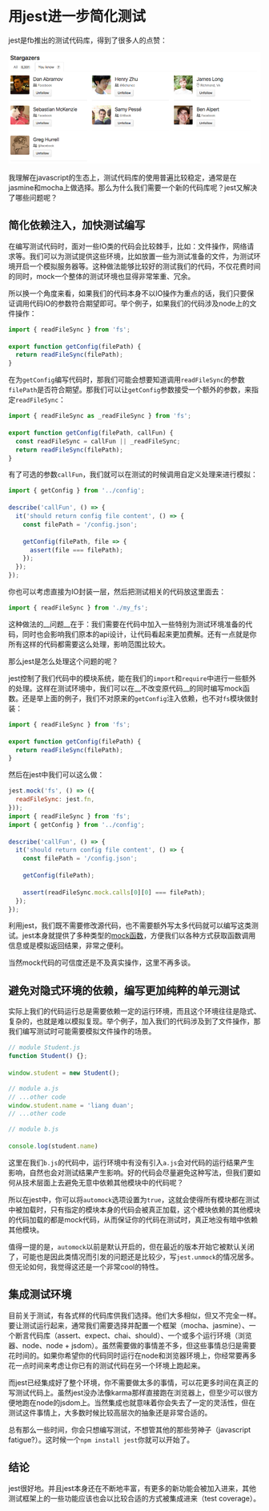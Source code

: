 # 用jest进一步简化测试

jest是fb推出的测试代码库，得到了很多人的点赞：

![stagazers.png](/static/posts/jest-repo/stagazers.png)

我理解在javascript的生态上，测试代码库的使用普遍比较稳定，通常是在jasmine和mocha上做选择。那么为什么我们需要一个新的代码库呢？jest又解决了哪些问题呢？

## 简化依赖注入，加快测试编写

在编写测试代码时，面对一些IO类的代码会比较棘手，比如：文件操作，网络请求等。我们可以为测试提供这些环境，比如放置一些为测试准备的文件，为测试环境开启一个模拟服务器等。这种做法能够比较好的测试我们的代码，不仅花费时间的同时，mock一个整体的测试环境也显得非常笨重、冗余。

所以换一个角度来看，如果我们的代码本身不以IO操作为重点的话，我们只要保证调用代码IO的参数符合期望即可。举个例子，如果我们的代码涉及node上的文件操作：

```js
import { readFileSync } from 'fs';

export function getConfig(filePath) {
  return readFileSync(filePath);
}
```

在为`getConfig`编写代码时，那我们可能会想要知道调用`readFileSync`的参数`filePath`是否符合期望。那我们可以让`getConfig`参数接受一个额外的参数，来指定`readFileSync`：

```js
import { readFileSync as _readFileSync } from 'fs';

export function getConfig(filePath, callFun) {
  const readFileSync = callFun || _readFileSync;
  return readFileSync(filePath);
}
```

有了可选的参数`callFun`，我们就可以在测试的时候调用自定义处理来进行模拟：

```js
import { getConfig } from '../config';

describe('callFun', () => {
  it('should return config file content', () => {
    const filePath = '/config.json';

    getConfig(filePath, file => {
      assert(file === filePath);
    });
  });
});
```

你也可以考虑直接为IO封装一层，然后把测试相关的代码放这里面去：

```js
import { readFileSync } from './my_fs';
```

这种做法的__问题__在于：我们需要在代码中加入一些特别为测试环境准备的代码，同时也会影响我们原本的api设计，让代码看起来更加费解。还有一点就是你所有这样的代码都需要这么处理，影响范围比较大。

那么jest是怎么处理这个问题的呢？

jest控制了我们代码中的模块系统，能在我们的`import`和`require`中进行一些额外的处理。这样在测试环境中，我们可以在__不改变原代码__的同时编写mock函数。还是举上面的例子，我们不对原来的`getConfig`注入依赖，也不对`fs`模块做封装：

```js
import { readFileSync } from 'fs';

export function getConfig(filePath) {
  return readFileSync(filePath);
}
```

然后在jest中我们可以这么做：

```js
jest.mock('fs', () => ({
  readFileSync: jest.fn,
}));
import { readFileSync } from 'fs';
import { getConfig } from '../config';

describe('callFun', () => {
  it('should return config file content', () => {
    const filePath = '/config.json';

    getConfig(filePath);

    assert(readFileSync.mock.calls[0][0] === filePath);
  });
});
```

利用jest，我们既不需要修改源代码，也不需要额外写太多代码就可以编写这类测试。jest本身就提供了多种类型的[mock函数](https://facebook.github.io/jest/docs/api.html#mock-functions)，方便我们以各种方式获取函数调用信息或是模拟返回结果，非常之便利。

当然mock代码的可信度还是不及真实操作，这里不再多谈。

## 避免对隐式环境的依赖，编写更加纯粹的单元测试

实际上我们的代码运行总是需要依赖一定的运行环境，而且这个环境往往是隐式、复杂的，也就是难以模拟复现。举个例子，加入我们的代码涉及到了文件操作，那我们编写测试时可能需要模拟文件操作的场景。

```js
// module Student.js
function Student() {};

window.student = new Student();
```

```js
// module a.js
// ...other code
window.student.name = 'liang duan';
// ...other code
```

```js
// module b.js

console.log(student.name)
```

这里在我们`b.js`的代码中，运行环境中有没有引入`a.js`会对代码的运行结果产生影响，自然也会对测试结果产生影响。好的代码会尽量避免这种写法，但我们要如何从技术层面上去避免无意中依赖其他模块中的代码呢？

所以在jest中，你可以将`automock`选项设置为`true`，这就会使得所有模块都在测试中被加载时，只有指定的模块本身的代码会被真正加载，这个模块依赖的其他模块的代码加载的都是mock代码，从而保证你的代码在测试时，真正地没有暗中依赖其他模块。

值得一提的是，`automock`以前是默认开启的，但在最近的版本开始它被默认关闭了，可能也是因此类情况而引发的问题还是比较少，写`jest.unmock`的情况居多。但无论如何，我觉得这还是一个非常cool的特性。

## 集成测试环境

目前关于测试，有各式样的代码库供我们选择。他们大多相似，但又不完全一样。要让测试运行起来，通常我们需要选择并配置一个框架（mocha、jasmine）、一个断言代码库（assert、expect、chai、should）、一个或多个运行环境（浏览器、node、node + jsdom）。虽然需要做的事情差不多，但这些事情总归是需要花时间的。如果你希望你的代码同时运行在node和浏览器环境上，你经常要再多花一点时间来考虑让你已有的测试代码在另一个环境上跑起来。

而jest已经集成好了整个环境，你不需要做太多的事情，可以花更多时间在真正的写测试代码上。虽然jest没办法像karma那样直接跑在浏览器上，但至少可以很方便地跑在node的jsdom上。当然集成也就意味着你会失去了一定的灵活性，但在测试这件事情上，大多数时候比较高层次的抽象还是非常合适的。

总有那么一些时间，你会只想编写测试，不想管其他的那些劳神子（javascript fatigue?）。这时候一个`npm install jest`你就可以开始了。

## 结论

jest很好地。并且jest本身还在不断地丰富，有更多的新功能会被加入进来，其他测试框架上的一些功能应该也会以比较合适的方式被集成进来（test coverage）。
